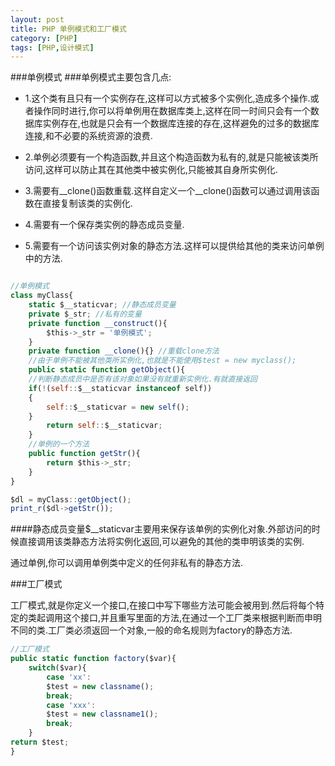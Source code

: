 ```yaml
---
layout: post
title: PHP 单例模式和工厂模式
category: [PHP]
tags: [PHP,设计模式]
---
```

###单例模式
###单例模式主要包含几点:

* 1.这个类有且只有一个实例存在,这样可以方式被多个实例化,造成多个操作.或者操作同时进行,你可以将单例用在数据库类上,这样在同一时间只会有一个数据库实例存在,也就是只会有一个数据库连接的存在,这样避免的过多的数据库连接,和不必要的系统资源的浪费.

* 2.单例必须要有一个构造函数,并且这个构造函数为私有的,就是只能被该类所访问,这样可以防止其在其他类中被实例化,只能被其自身所实例化.

* 3.需要有__clone()函数重载.这样自定义一个__clone()函数可以通过调用该函数在直接复制该类的实例化.

* 4.需要有一个保存类实例的静态成员变量.

* 5.需要有一个访问该实例对象的静态方法.这样可以提供给其他的类来访问单例中的方法.

```js

//单例模式
class myClass{
	static $__staticvar; //静态成员变量
	private $_str; //私有的变量
	private function __construct(){
		$this->_str = '单例模式';
	}
	private function __clone(){} //重载clone方法
	//由于单例不能被其他类所实例化,也就是不能使用$test = new myclass();
	public static function getObject(){
	//判断静态成员中是否有该对象如果没有就重新实例化.有就直接返回
	if(!(self::$__staticvar instanceof self))
	{
		self::$__staticvar = new self();
	}
		return self::$__staticvar;
	}
	//单例的一个方法
	public function getStr(){
		return $this->_str;
	}
}

$dl = myClass::getObject();
print_r($dl->getStr());

```

####静态成员变量$__staticvar主要用来保存该单例的实例化对象.外部访问的时候直接调用该类静态方法将实例化返回,可以避免的其他的类申明该类的实例.

通过单例,你可以调用单例类中定义的任何非私有的静态方法.

###工厂模式

工厂模式,就是你定义一个接口,在接口中写下哪些方法可能会被用到.然后将每个特定的类起调用这个接口,并且重写里面的方法,在通过一个工厂类来根据判断而申明不同的类.工厂类必须返回一个对象,一般的命名规则为factory的静态方法.

```js
//工厂模式
public static function factory($var){
	switch($var){
		case 'xx':
		$test = new classname();
		break;
		case 'xxx':
		$test = new classname1();
		break;
	}
return $test;
}
```
